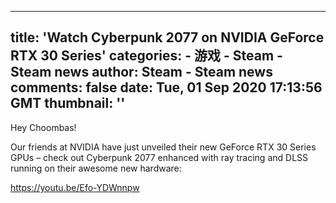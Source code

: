 
---
title: 'Watch Cyberpunk 2077 on NVIDIA GeForce RTX 30 Series'
categories: 
    - 游戏
    - Steam - Steam news
author: Steam - Steam news
comments: false
date: Tue, 01 Sep 2020 17:13:56 GMT
thumbnail: ''
---

<div>   
Hey Choombas!

Our friends at NVIDIA have just unveiled their new GeForce RTX 30 Series GPUs – check out Cyberpunk 2077 enhanced with ray tracing and DLSS running on their awesome new hardware: 

https://youtu.be/Efo-YDWnnpw  
</div>
            